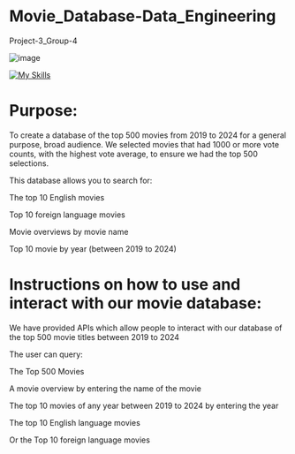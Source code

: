# Movie_Database-Data_Engineering
Project-3_Group-4

![image](https://github.com/alvin-giang/Movie_Database-Data_Engineering/assets/153242382/da078ef7-7c55-419b-9da8-0273bf9f1bf1)

[![My Skills](https://skillicons.dev/icons?i=py,postgres,sqlite,flask)](https://skillicons.dev)


# Purpose:
To create a database of the top 500 movies from 2019 to 2024 for a general purpose, broad audience.
We selected movies that had 1000 or more vote counts, with the highest vote average, to ensure we had the top 500 selections.

This database allows you to search for:

  The top 10 English movies 
  
  Top 10 foreign language movies
  
  Movie overviews by movie name
  
  Top 10 movie by year (between 2019 to 2024)

# Instructions on how to use and interact with our movie database:
We have provided APIs which allow people to interact with our database of the top 500 movie titles between 2019 to 2024

The user can query:

The Top 500  Movies

A movie overview by entering the name of the movie

The top 10 movies of any year between 2019 to 2024 by entering the year

The top 10 English language movies

Or the Top 10 foreign language movies





